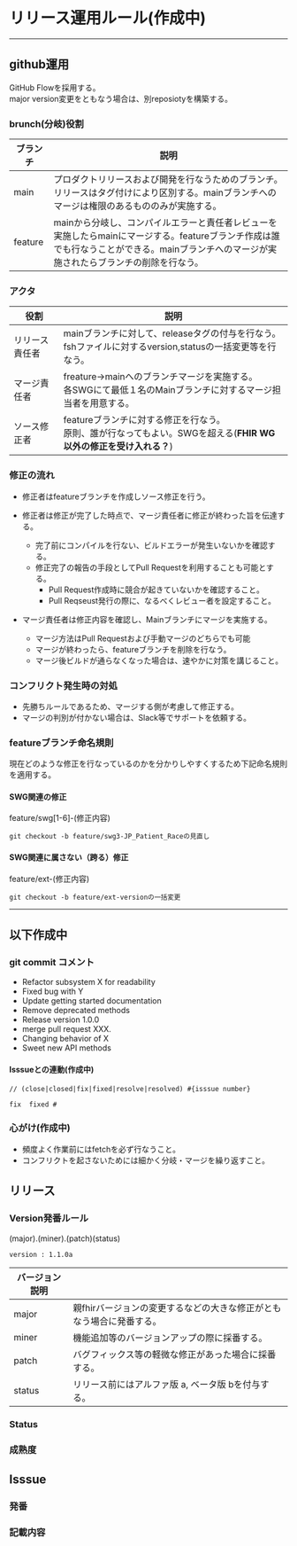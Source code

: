 # リリース運用ルール(作成中)
---

## github運用
GitHub Flowを採用する。<br/>
major version変更をともなう場合は、別reposiotyを構築する。

### brunch(分岐)役割
|ブランチ|説明|
| --- | ---|
| main | プロダクトリリースおよび開発を行なうためのブランチ。リリースはタグ付けにより区別する。mainブランチへのマージは権限のあるもののみが実施する。|
| feature | mainから分岐し、コンパイルエラーと責任者レビューを実施したらmainにマージする。featureブランチ作成は誰でも行なうことができる。mainブランチへのマージが実施されたらブランチの削除を行なう。|

### アクタ
|役割|説明|
|---|---|
|リリース責任者|mainブランチに対して、releaseタグの付与を行なう。<br/>fshファイルに対するversion,statusの一括変更等を行なう。|
|マージ責任者|freature→mainへのブランチマージを実施する。<br/>各SWGにて最低１名のMainブランチに対するマージ担当者を用意する。|
|ソース修正者|featureブランチに対する修正を行なう。<br/>原則、誰が行なってもよい。SWGを超える(**FHIR WG以外の修正を受け入れる？**)|

### 修正の流れ
* 修正者はfeatureブランチを作成しソース修正を行う。
* 修正者は修正が完了した時点で、マージ責任者に修正が終わった旨を伝達する。
  * 完了前にコンパイルを行ない、ビルドエラーが発生いないかを確認する。
  * 修正完了の報告の手段としてPull Requestを利用することも可能とする。
    * Pull Request作成時に競合が起きていないかを確認すること。
    * Pull Reqseust発行の際に、なるべくレビュー者を設定すること。

* マージ責任者は修正内容を確認し、Mainブランチにマージを実施する。
  * マージ方法はPull Requestおよび手動マージのどちらでも可能
  * マージが終わったら、featureブランチを削除を行なう。
  * マージ後ビルドが通らなくなった場合は、速やかに対策を講じること。

### コンフリクト発生時の対処
* 先勝ちルールであるため、マージする側が考慮して修正する。
* マージの判別が付かない場合は、Slack等でサポートを依頼する。

### featureブランチ命名規則
現在どのような修正を行なっているのかを分かりしやすくするため下記命名規則を適用する。
#### SWG関連の修正
feature/swg[1-6]-(修正内容) 

```
git checkout -b feature/swg3-JP_Patient_Raceの見直し
```

#### SWG関連に属さない（跨る）修正
feature/ext-(修正内容)

```
git checkout -b feature/ext-versionの一括変更
```

---
## 以下作成中
### git commit コメント

* Refactor subsystem X for readability
* Fixed bug with Y
* Update getting started documentation
* Remove deprecated methods
* Release version 1.0.0
* merge pull request XXX.
* Changing behavior of X
* Sweet new API methods

#### Isssueとの連動(作成中)

```
// (close|closed|fix|fixed|resolve|resolved) #{isssue number}

fix  fixed #
```


### 心がけ(作成中)
* 頻度よく作業前にはfetchを必ず行なうこと。
* コンフリクトを起さないためには細かく分岐・マージを繰り返すこと。

## リリース
### Version発番ルール
(major).(miner).(patch)(status)

``` 
version : 1.1.0a
```

|バージョン説明||
| --- | --- |
| major | 親fhirバージョンの変更するなどの大きな修正がともなう場合に発番する。|
| miner | 機能追加等のバージョンアップの際に採番する。 |
| patch | バグフィックス等の軽微な修正があった場合に採番する。 |
| status | リリース前にはアルファ版 a, ベータ版 bを付与する。|


### Status

### 成熟度


## Isssue
### 発番

### 記載内容
